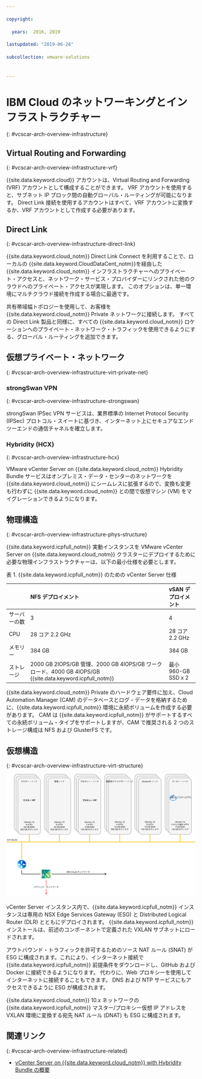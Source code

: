 ```yaml
---

copyright:

  years:  2016, 2019

lastupdated: "2019-06-26"

subcollection: vmware-solutions


---
```


# IBM Cloud のネットワーキングとインフラストラクチャー
{: #vcscar-arch-overview-infrastructure}

## Virtual Routing and Forwarding
{: #vcscar-arch-overview-infrastructure-vrf}

{{site.data.keyword.cloud}} アカウントは、Virtual Routing and Forwarding (VRF) アカウントとして構成することができます。 VRF アカウントを使用すると、サブネット IP ブロック間の自動グローバル・ルーティングが可能になります。 Direct Link 接続を使用するアカウントはすべて、VRF アカウントに変換するか、VRF アカウントとして作成する必要があります。

## Direct Link
{: #vcscar-arch-overview-infrastructure-direct-link}

{{site.data.keyword.cloud_notm}} Direct Link Connect を利用することで、ローカルの {{site.data.keyword.CloudDataCent_notm}}を経由した {{site.data.keyword.cloud_notm}} インフラストラクチャーへのプライベート・アクセスと、ネットワーク・サービス・プロバイダーにリンクされた他のクラウドへのプライベート・アクセスが実現します。 このオプションは、単一環境にマルチクラウド接続を作成する場合に最適です。

共有帯域幅トポロジーを使用して、お客様を {{site.data.keyword.cloud_notm}} Private ネットワークに接続します。 すべての Direct Link 製品と同様に、すべての {{site.data.keyword.cloud_notm}} ロケーションへのプライベート・ネットワーク・トラフィックを使用できるようにする、グローバル・ルーティングを追加できます。

## 仮想プライベート・ネットワーク
{: #vcscar-arch-overview-infrastructure-virt-private-net}

### strongSwan VPN
{: #vcscar-arch-overview-infrastructure-strongswan}

strongSwan IPSec VPN サービスは、業界標準の Internet Protocol Security (IPSec) プロトコル・スイートに基づき、インターネット上にセキュアなエンドツーエンドの通信チャネルを確立します。

### Hybridity (HCX)
{: #vcscar-arch-overview-infrastructure-hcx}

VMware vCenter Server on {{site.data.keyword.cloud_notm}} Hybridity Bundle サービスはオンプレミス・データ・センターのネットワークを {{site.data.keyword.cloud_notm}} にシームレスに拡張するので、変換も変更も行わずに {{site.data.keyword.cloud_notm}} との間で仮想マシン (VM) をマイグレーションできるようになります。

## 物理構造
{: #vcscar-arch-overview-infrastructure-phys-structure}

{{site.data.keyword.icpfull_notm}} 実動インスタンスを VMware vCenter Server on {{site.data.keyword.cloud_notm}} クラスターにデプロイするために必要な物理インフラストラクチャーは、以下の最小仕様を必要とします。

表 1. {{site.data.keyword.icpfull_notm}} のための vCenter Server 仕様

| | NFS デプロイメント | vSAN デプロイメント |
|:---------- |:---------- |:---------- |
| サーバーの数 | 3 | 4 |
| CPU | 28 コア 2.2 GHz | 28 コア 2.2 GHz |
| メモリー | 384 GB | 384 GB |
| ストレージ | 2000 GB 2IOPS/GB 管理、2000 GB 4IOPS/GB ワークロード、4000 GB 4IOPS/GB {{site.data.keyword.icpfull_notm}} | 最小 960-GB SSD x 2 |

{{site.data.keyword.cloud_notm}} Private のハードウェア要件に加え、Cloud Automation Manager (CAM) のデータベースとログ・データを格納するために、{{site.data.keyword.icpfull_notm}} 環境に永続ボリュームを作成する必要があります。 CAM は {{site.data.keyword.icpfull_notm}} がサポートするすべての永続ボリューム・タイプをサポートしますが、CAM で推奨される 2 つのストレージ構成は NFS および GlusterFS です。

## 仮想構造
{: #vcscar-arch-overview-infrastructure-virt-structure}

![vCenter Server および {{site.data.keyword.icpfull_notm}} デプロイメントの構造](../../images/vcscar-icp.svg "vCenter Server および {{site.data.keyword.icpfull_notm}} デプロイメントの構造")

vCenter Server インスタンス内で、{{site.data.keyword.icpfull_notm}} インスタンスは専用の NSX Edge Services Gateway (ESG) と Distributed Logical Router (DLR) とともにデプロイされます。
{{site.data.keyword.icpfull_notm}} インストールは、前述のコンポーネントで定義された VXLAN サブネットにロードされます。

アウトバウンド・トラフィックを許可するためのソース NAT ルール (SNAT) が ESG に構成されます。これにより、インターネット接続で {{site.data.keyword.icpfull_notm}} 前提条件をダウンロードし、GitHub および Docker に接続できるようになります。 代わりに、Web プロキシーを使用してインターネットに接続することもできます。 DNS および NTP サービスにもアクセスできるように ESG が構成されます。

{{site.data.keyword.cloud_notm}} 10.x ネットワークの {{site.data.keyword.icpfull_notm}} マスター/プロキシー仮想 IP アドレスを VXLAN 環境に変換する宛先 NAT ルール (DNAT) も ESG に構成されます。

## 関連リンク
{: #vcscar-arch-overview-infrastructure-related}

* [vCenter Server on {{site.data.keyword.cloud_notm}} with Hybridity Bundle の概要](/docs/services/vmwaresolutions/archiref/vcs?topic=vmware-solutions-vcs-hybridity-intro)
